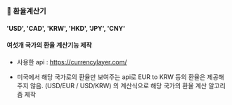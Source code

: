 ### 📍 환율계산기

#### 'USD', 'CAD', 'KRW', 'HKD', 'JPY', 'CNY'

#### 여섯개 국가의 환율 계산기능 제작

- 사용한 api : https://currencylayer.com/

- 미국에서 해당 국가로의 환율만 보여주는 api로 EUR to KRW 등의 환율은 제공해주지 않음.
  (USD/EUR / USD/KRW) 의 계산식으로 해당 국가의 환율 계산 알고리즘 제작
